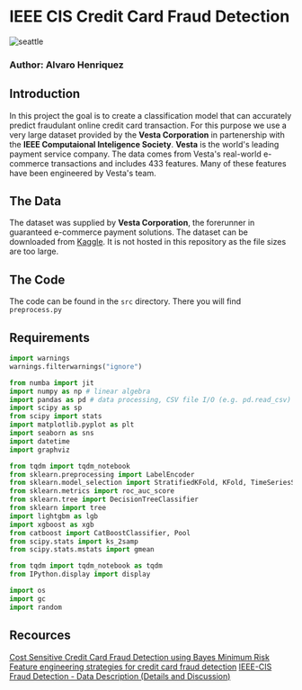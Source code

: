 # IEEE CIS Credit Card Fraud Detection
![seattle](images/markus-spiske-iar-afB0QQw-unsplash.jpg)
### Author: Alvaro Henriquez
## Introduction
In this project the goal is to create a classification model that can accurately predict fraudulant online credit card transaction. For this purpose we use a very large dataset provided by the **Vesta Corporation** in partenership with the **IEEE Computaional Inteligence Society**. **Vesta** is the world's leading payment service company. The data comes from Vesta's real-world e-commerce transactions and includes 433 features. Many of these features have been engineered by Vesta's team.
## The Data
The dataset was supplied by **Vesta Corporation**, the forerunner in guaranteed e-commerce payment solutions. The dataset can be downloaded from [Kaggle](https://www.kaggle.com/c/ieee-fraud-detection/data?select=test_transaction.csv). It is not hosted in this repository as the file sizes are too large.
## The Code
The code can be found in the `src` directory. There you will find `preprocess.py`
## Requirements

```python
import warnings
warnings.filterwarnings("ignore")

from numba import jit
import numpy as np # linear algebra
import pandas as pd # data processing, CSV file I/O (e.g. pd.read_csv)
import scipy as sp
from scipy import stats
import matplotlib.pyplot as plt
import seaborn as sns
import datetime
import graphviz

from tqdm import tqdm_notebook
from sklearn.preprocessing import LabelEncoder
from sklearn.model_selection import StratifiedKFold, KFold, TimeSeriesSplit, train_test_split
from sklearn.metrics import roc_auc_score
from sklearn.tree import DecisionTreeClassifier
from sklearn import tree
import lightgbm as lgb
import xgboost as xgb
from catboost import CatBoostClassifier, Pool
from scipy.stats import ks_2samp
from scipy.stats.mstats import gmean

from tqdm import tqdm_notebook as tqdm
from IPython.display import display

import os
import gc
import random
```
## Recources
[Cost Sensitive Credit Card Fraud Detection using Bayes Minimum Risk](https://albahnsen.files.wordpress.com/2018/05/cost-sensitive-credit-card-fraud-detection-using-bayes-minimum-risk-publish.pdf)
[Feature engineering strategies for credit card fraud detection](https://albahnsen.github.io/files/Feature%20Engineering%20Strategies%20for%20Credit%20Card%20Fraud%20Detection_published.pdf)
[IEEE-CIS Fraud Detection - Data Description (Details and Discussion)](https://www.kaggle.com/c/ieee-fraud-detection/discussion/101203#588953)
